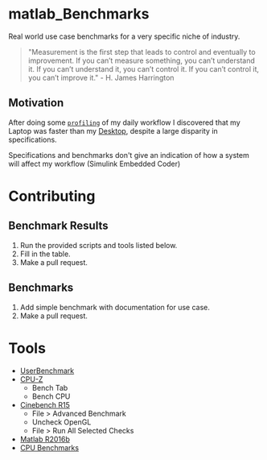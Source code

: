 # matlab_Benchmarks

Real world use case benchmarks for a very specific niche of industry.

> "Measurement is the first step that leads to control and eventually to improvement. If you can’t measure something, you can’t understand it. If you can’t understand it, you can’t control it. If you can’t control it, you can’t improve it." - H. James Harrington

## Motivation

After doing some [``profiling``](https://www.mathworks.com/help/matlab/ref/profile.html) of my daily workflow I discovered that my Laptop was faster than my [Desktop](http://store.hp.com/us/en/mdp/business-solutions/z840-workstation), despite a large disparity in specifications.

Specifications and benchmarks don't give an indication of how a system will affect my workflow (Simulink Embedded Coder)

# Contributing

## Benchmark Results

1. Run the provided scripts and tools listed below.
2. Fill in the table.
3. Make a pull request.

## Benchmarks

1. Add simple benchmark with documentation for use case.
2. Make a pull request.

# Tools

- [UserBenchmark](https://www.cpuid.com/softwares/cpu-z.html)
- [CPU-Z](https://www.cpuid.com/softwares/cpu-z.html)
  - Bench Tab
  - Bench CPU
- [Cinebench R15](https://www.maxon.net/en/products/cinebench/)
  - File > Advanced Benchmark
  - Uncheck OpenGL
  - File > Run All Selected Checks
- [Matlab R2016b](https://www.mathworks.com/products/new_products/release2016b.html)
- [CPU Benchmarks](https://www.cpubenchmark.net/CPU_mega_page.html)
